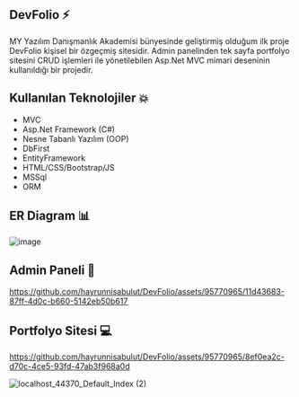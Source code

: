 ## DevFolio ⚡
MY Yazılım Danışmanlık Akademisi bünyesinde geliştirmiş olduğum ilk proje DevFolio kişisel bir özgeçmiş sitesidir. Admin panelinden tek sayfa portfolyo sitesini CRUD işlemleri ile yönetilebilen Asp.Net MVC mimari deseninin kullanıldığı bir projedir.

## Kullanılan Teknolojiler 💥
- MVC
- Asp.Net Framework (C#)
- Nesne Tabanlı Yazılım (OOP)
- DbFirst 
- EntityFramework
- HTML/CSS/Bootstrap/JS
- MSSql
- ORM

## ER Diagram 📊

![image](https://github.com/hayrunnisabulut/DevFolio/assets/95770965/1fda3f4f-2073-433a-9d4e-1576e53e62a0)


## Admin Paneli 👀


https://github.com/hayrunnisabulut/DevFolio/assets/95770965/11d43683-87ff-4d0c-b660-5142eb50b617


## Portfolyo Sitesi 💻

https://github.com/hayrunnisabulut/DevFolio/assets/95770965/8ef0ea2c-d70c-4ce5-93fd-47ab3f968a0d


![localhost_44370_Default_Index (2)](https://github.com/hayrunnisabulut/DevFolio/assets/95770965/39121480-27e3-443e-9b8f-f794af86ebb7)



